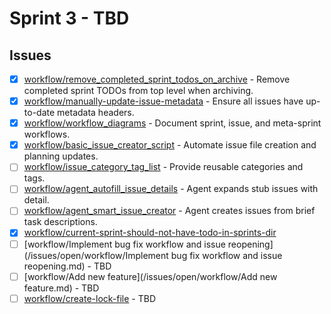 # Sprint 3 - TBD


## Issues
- [x] [workflow/remove_completed_sprint_todos_on_archive](/issues/closed/workflow/remove_completed_sprint_todos_on_archive.md) - Remove completed sprint TODOs from top level when archiving.
- [x] [workflow/manually-update-issue-metadata](/issues/closed/workflow/manually-update-issue-metadata.md) - Ensure all issues have up-to-date metadata headers.
- [x] [workflow/workflow_diagrams](/issues/closed/workflow/workflow_diagrams.md) - Document sprint, issue, and meta-sprint workflows.
- [x] [workflow/basic_issue_creator_script](/issues/closed/workflow/basic_issue_creator_script.md) - Automate issue file creation and planning updates.
- [ ] [workflow/issue_category_tag_list](/issues/open/workflow/issue_category_tag_list.md) - Provide reusable categories and tags.
- [ ] [workflow/agent_autofill_issue_details](/issues/open/workflow/agent_autofill_issue_details.md) - Agent expands stub issues with detail.
- [ ] [workflow/agent_smart_issue_creator](/issues/open/workflow/agent_smart_issue_creator.md) - Agent creates issues from brief task descriptions.
- [x] [workflow/current-sprint-should-not-have-todo-in-sprints-dir](/issues/closed/workflow/current-sprint-should-not-have-todo-in-sprints-dir.md)
- [ ] [workflow/Implement bug fix workflow and issue reopening](/issues/open/workflow/Implement bug fix workflow and issue reopening.md) - TBD
- [ ] [workflow/Add new feature](/issues/open/workflow/Add new feature.md) - TBD
- [ ] [workflow/create-lock-file](/issues/open/workflow/create-lock-file.md) - TBD
